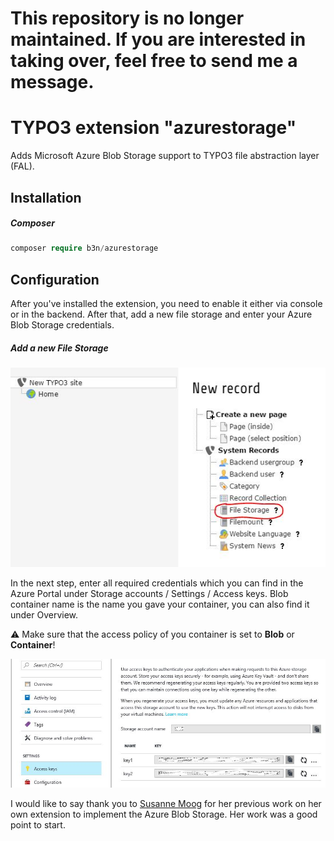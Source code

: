 # This repository is no longer maintained. If you are interested in taking over, feel free to send me a message.  

# TYPO3 extension "azurestorage"
Adds Microsoft Azure Blob Storage support to TYPO3 file abstraction layer (FAL).

## Installation
##### Composer 
```php
composer require b3n/azurestorage
```
## Configuration
After you've installed the extension, you need to enable it either via console 
or in the backend. After that, add a new file storage and enter your Azure Blob 
Storage credentials.

##### Add a new File Storage
![screenshot-installer](https://raw.githubusercontent.com/benjaminhirsch/benjaminhirsch.github.io/master/repository-assets/azure-storage-add-new-file-storage.jpg)

In the next step, enter all required credentials which you can find in the Azure 
Portal under Storage accounts / Settings / Access keys. Blob container name is the 
name you gave your container, you can also find it under Overview.

:warning: Make sure that the access policy of you container is set to **Blob** or **Container**!

![screenshot-installer](https://raw.githubusercontent.com/benjaminhirsch/benjaminhirsch.github.io/master/repository-assets/azure-storage-credentials.jpg)


I would like to say thank you  to [Susanne Moog](https://github.com/psychomieze) 
for her previous work on her own extension to implement the Azure Blob Storage. 
Her work was a good point to start.
